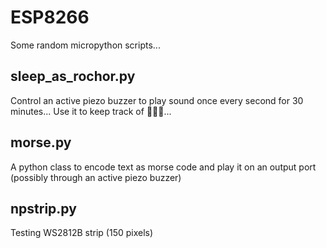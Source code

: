 # ESP8266
Some random micropython scripts...

## sleep_as_rochor.py
Control an active piezo buzzer to play sound once every second for 30 minutes...
Use it to keep track of :sheep::sheep::sheep:...

## morse.py
A python class to encode text as morse code and play it on an output port (possibly through an active piezo buzzer)

## npstrip.py
Testing WS2812B strip (150 pixels)


